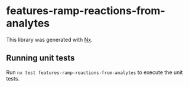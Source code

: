 # features-ramp-reactions-from-analytes

This library was generated with [Nx](https://nx.dev).

## Running unit tests

Run `nx test features-ramp-reactions-from-analytes` to execute the unit tests.
